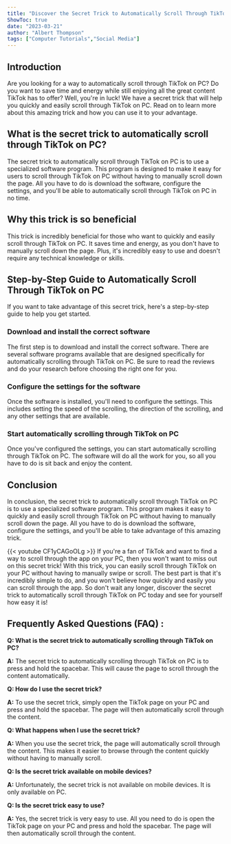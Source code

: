 ```yaml
---
title: "Discover the Secret Trick to Automatically Scroll Through TikTok on PC - You Won't Believe What Happens Next!"
ShowToc: true 
date: "2023-03-21"
author: "Albert Thompson" 
tags: ["Computer Tutorials","Social Media"]
---
```

## Introduction
Are you looking for a way to automatically scroll through TikTok on PC? Do you want to save time and energy while still enjoying all the great content TikTok has to offer? Well, you're in luck! We have a secret trick that will help you quickly and easily scroll through TikTok on PC. Read on to learn more about this amazing trick and how you can use it to your advantage.

## What is the secret trick to automatically scroll through TikTok on PC?
The secret trick to automatically scroll through TikTok on PC is to use a specialized software program. This program is designed to make it easy for users to scroll through TikTok on PC without having to manually scroll down the page. All you have to do is download the software, configure the settings, and you'll be able to automatically scroll through TikTok on PC in no time.

## Why this trick is so beneficial
This trick is incredibly beneficial for those who want to quickly and easily scroll through TikTok on PC. It saves time and energy, as you don't have to manually scroll down the page. Plus, it's incredibly easy to use and doesn't require any technical knowledge or skills.

## Step-by-Step Guide to Automatically Scroll Through TikTok on PC
If you want to take advantage of this secret trick, here's a step-by-step guide to help you get started.

### Download and install the correct software
The first step is to download and install the correct software. There are several software programs available that are designed specifically for automatically scrolling through TikTok on PC. Be sure to read the reviews and do your research before choosing the right one for you.

### Configure the settings for the software
Once the software is installed, you'll need to configure the settings. This includes setting the speed of the scrolling, the direction of the scrolling, and any other settings that are available.

### Start automatically scrolling through TikTok on PC
Once you've configured the settings, you can start automatically scrolling through TikTok on PC. The software will do all the work for you, so all you have to do is sit back and enjoy the content.

## Conclusion
In conclusion, the secret trick to automatically scroll through TikTok on PC is to use a specialized software program. This program makes it easy to quickly and easily scroll through TikTok on PC without having to manually scroll down the page. All you have to do is download the software, configure the settings, and you'll be able to take advantage of this amazing trick.

{{< youtube CF1yCAGoOLg >}} 
If you're a fan of TikTok and want to find a way to scroll through the app on your PC, then you won't want to miss out on this secret trick! With this trick, you can easily scroll through TikTok on your PC without having to manually swipe or scroll. The best part is that it's incredibly simple to do, and you won't believe how quickly and easily you can scroll through the app. So don't wait any longer, discover the secret trick to automatically scroll through TikTok on PC today and see for yourself how easy it is!

## Frequently Asked Questions (FAQ) :
**Q: What is the secret trick to automatically scrolling through TikTok on PC?**

**A:** The secret trick to automatically scrolling through TikTok on PC is to press and hold the spacebar. This will cause the page to scroll through the content automatically.

**Q: How do I use the secret trick?**

**A:** To use the secret trick, simply open the TikTok page on your PC and press and hold the spacebar. The page will then automatically scroll through the content. 

**Q: What happens when I use the secret trick?**

**A:** When you use the secret trick, the page will automatically scroll through the content. This makes it easier to browse through the content quickly without having to manually scroll.

**Q: Is the secret trick available on mobile devices?**

**A:** Unfortunately, the secret trick is not available on mobile devices. It is only available on PC.

**Q: Is the secret trick easy to use?**

**A:** Yes, the secret trick is very easy to use. All you need to do is open the TikTok page on your PC and press and hold the spacebar. The page will then automatically scroll through the content.



